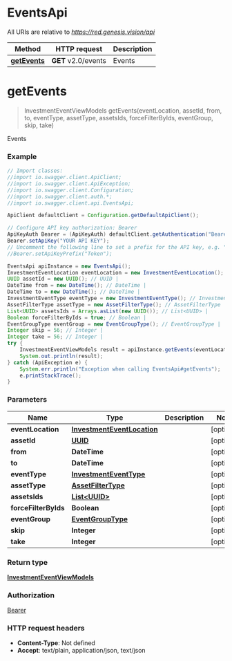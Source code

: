 # EventsApi

All URIs are relative to *https://red.genesis.vision/api*

Method | HTTP request | Description
------------- | ------------- | -------------
[**getEvents**](EventsApi.md#getEvents) | **GET** v2.0/events | Events

<a name="getEvents"></a>
# **getEvents**
> InvestmentEventViewModels getEvents(eventLocation, assetId, from, to, eventType, assetType, assetsIds, forceFilterByIds, eventGroup, skip, take)

Events

### Example
```java
// Import classes:
//import io.swagger.client.ApiClient;
//import io.swagger.client.ApiException;
//import io.swagger.client.Configuration;
//import io.swagger.client.auth.*;
//import io.swagger.client.api.EventsApi;

ApiClient defaultClient = Configuration.getDefaultApiClient();

// Configure API key authorization: Bearer
ApiKeyAuth Bearer = (ApiKeyAuth) defaultClient.getAuthentication("Bearer");
Bearer.setApiKey("YOUR API KEY");
// Uncomment the following line to set a prefix for the API key, e.g. "Token" (defaults to null)
//Bearer.setApiKeyPrefix("Token");

EventsApi apiInstance = new EventsApi();
InvestmentEventLocation eventLocation = new InvestmentEventLocation(); // InvestmentEventLocation | 
UUID assetId = new UUID(); // UUID | 
DateTime from = new DateTime(); // DateTime | 
DateTime to = new DateTime(); // DateTime | 
InvestmentEventType eventType = new InvestmentEventType(); // InvestmentEventType | 
AssetFilterType assetType = new AssetFilterType(); // AssetFilterType | 
List<UUID> assetsIds = Arrays.asList(new UUID()); // List<UUID> | 
Boolean forceFilterByIds = true; // Boolean | 
EventGroupType eventGroup = new EventGroupType(); // EventGroupType | 
Integer skip = 56; // Integer | 
Integer take = 56; // Integer | 
try {
    InvestmentEventViewModels result = apiInstance.getEvents(eventLocation, assetId, from, to, eventType, assetType, assetsIds, forceFilterByIds, eventGroup, skip, take);
    System.out.println(result);
} catch (ApiException e) {
    System.err.println("Exception when calling EventsApi#getEvents");
    e.printStackTrace();
}
```

### Parameters

Name | Type | Description  | Notes
------------- | ------------- | ------------- | -------------
 **eventLocation** | [**InvestmentEventLocation**](.md)|  | [optional]
 **assetId** | [**UUID**](.md)|  | [optional]
 **from** | **DateTime**|  | [optional]
 **to** | **DateTime**|  | [optional]
 **eventType** | [**InvestmentEventType**](.md)|  | [optional]
 **assetType** | [**AssetFilterType**](.md)|  | [optional]
 **assetsIds** | [**List&lt;UUID&gt;**](UUID.md)|  | [optional]
 **forceFilterByIds** | **Boolean**|  | [optional]
 **eventGroup** | [**EventGroupType**](.md)|  | [optional]
 **skip** | **Integer**|  | [optional]
 **take** | **Integer**|  | [optional]

### Return type

[**InvestmentEventViewModels**](InvestmentEventViewModels.md)

### Authorization

[Bearer](../README.md#Bearer)

### HTTP request headers

 - **Content-Type**: Not defined
 - **Accept**: text/plain, application/json, text/json

